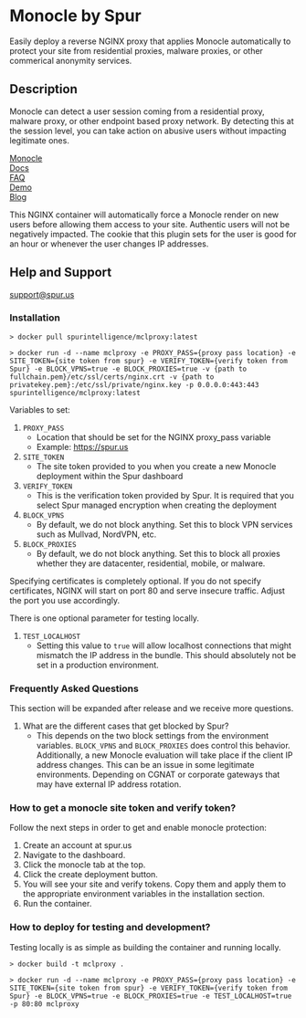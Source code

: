 # Monocle by Spur
Easily deploy a reverse NGINX proxy that applies Monocle automatically to protect your site from residential proxies, malware proxies, or other commerical anonymity services.

## Description

Monocle can detect a user session coming from a residential proxy, malware proxy, or other endpoint based proxy network. By detecting this at the session level, you can take action on abusive users without impacting legitimate ones.

[Monocle](https://spur.us/monocle)  
[Docs](https://docs.spur.us/#/monocle)  
[FAQ](https://spur.us/monocle/#faqs)  
[Demo](https://spur.us/app/demos/monocle/form)  
[Blog](https://spur.us/announcing-monocle-community-edition) 

This NGINX container will automatically force a Monocle render on new users before allowing them access to your site. Authentic users will not be negatively impacted. The cookie that this plugin sets for the user is good for an hour or whenever the user changes IP addresses.

## Help and Support

support@spur.us

### Installation

```
> docker pull spurintelligence/mclproxy:latest

> docker run -d --name mclproxy -e PROXY_PASS={proxy pass location} -e SITE_TOKEN={site token from spur} -e VERIFY_TOKEN={verify token from Spur} -e BLOCK_VPNS=true -e BLOCK_PROXIES=true -v {path to fullchain.pem}/etc/ssl/certs/nginx.crt -v {path to privatekey.pem}:/etc/ssl/private/nginx.key -p 0.0.0.0:443:443 spurintelligence/mclproxy:latest
```

Variables to set:

1. `PROXY_PASS`
    * Location that should be set for the NGINX proxy_pass variable
    * Example: https://spur.us
2. `SITE_TOKEN`
    * The site token provided to you when you create a new Monocle deployment within the Spur dashboard
3. `VERIFY_TOKEN`
    * This is the verification token provided by Spur. It is required that you select Spur managed encryption when creating the deployment
4. `BLOCK_VPNS`
    * By default, we do not block anything. Set this to block VPN services such as Mullvad, NordVPN, etc.
5. `BLOCK_PROXIES`
    * By default, we do not block anything. Set this to block all proxies whether they are datacenter, residential, mobile, or malware.

Specifying certificates is completely optional. If you do not specify certificates, NGINX will start on port 80 and serve insecure traffic. Adjust the port you use accordingly.

There is one optional parameter for testing locally.

1. `TEST_LOCALHOST`
    * Setting this value to `true` will allow localhost connections that might mismatch the IP address in the bundle. This should absolutely not be set in a production environment.

### Frequently Asked Questions

This section will be expanded after release and we receive more questions.

1. What are the different cases that get blocked by Spur?
    * This depends on the two block settings from the environment variables. `BLOCK_VPNS` and `BLOCK_PROXIES` does control this behavior. Additionally, a new Monocle evaluation will take place if the client IP address changes. This can be an issue in some legitimate environments. Depending on CGNAT or corporate gateways that may have external IP address rotation.

### How to get a monocle site token and verify token?

Follow the next steps in order to get and enable monocle protection:
1. Create an account at spur.us
2. Navigate to the dashboard.
3. Click the monocle tab at the top.
4. Click the create deployment button.
5. You will see your site and verify tokens. Copy them and apply them to the appropriate environment variables in the installation section.
6. Run the container.

### How to deploy for testing and development?

Testing locally is as simple as building the container and running locally. 

```
> docker build -t mclproxy .

> docker run -d --name mclproxy -e PROXY_PASS={proxy pass location} -e SITE_TOKEN={site token from spur} -e VERIFY_TOKEN={verify token from Spur} -e BLOCK_VPNS=true -e BLOCK_PROXIES=true -e TEST_LOCALHOST=true -p 80:80 mclproxy

```
